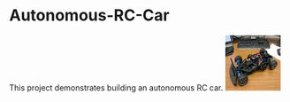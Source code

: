 # Autonomous-RC-Car
This project demonstrates building an autonomous RC car.
<img src="Images/RC_Car.jpg" alt="alt text" width="100" height="100">



